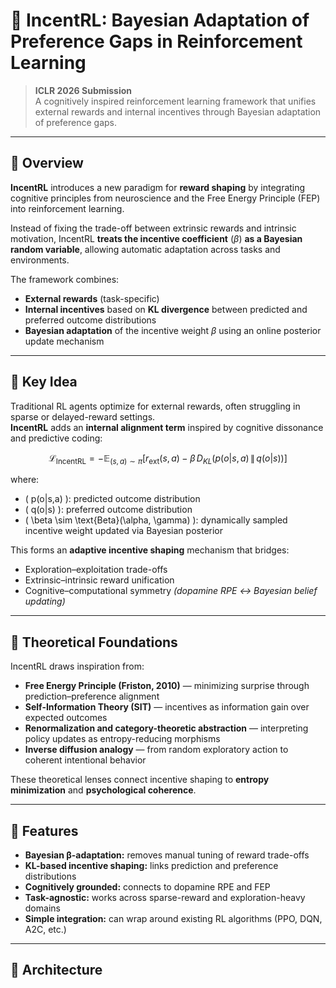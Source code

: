 # 🧠 IncentRL: Bayesian Adaptation of Preference Gaps in Reinforcement Learning

> **ICLR 2026 Submission**  
> A cognitively inspired reinforcement learning framework that unifies external rewards and internal incentives through Bayesian adaptation of preference gaps.

---

## 🌌 Overview

**IncentRL** introduces a new paradigm for **reward shaping** by integrating cognitive principles from neuroscience and the Free Energy Principle (FEP) into reinforcement learning.

Instead of fixing the trade-off between extrinsic rewards and intrinsic motivation, IncentRL **treats the incentive coefficient** ($\beta$) **as a Bayesian random variable**, allowing automatic adaptation across tasks and environments.

The framework combines:
- **External rewards** (task-specific)
- **Internal incentives** based on **KL divergence** between predicted and preferred outcome distributions
- **Bayesian adaptation** of the incentive weight $\beta$ using an online posterior update mechanism

---
## 🧩 Key Idea

Traditional RL agents optimize for external rewards, often struggling in sparse or delayed-reward settings.  
**IncentRL** adds an **internal alignment term** inspired by cognitive dissonance and predictive coding:

$$
\mathcal{L}_{\text{IncentRL}} = -\mathbb{E}_{(s,a)\sim \pi}\Big[ r_{\text{ext}}(s,a) - \beta \, D_{KL}(p(o|s,a)\,\|\,q(o|s)) \Big]
$$

where:

- \( p(o|s,a) \): predicted outcome distribution  
- \( q(o|s) \): preferred outcome distribution  
- \( \beta \sim \text{Beta}(\alpha, \gamma) \): dynamically sampled incentive weight updated via Bayesian posterior  

This forms an **adaptive incentive shaping** mechanism that bridges:

- Exploration–exploitation trade-offs  
- Extrinsic–intrinsic reward unification  
- Cognitive–computational symmetry *(dopamine RPE ↔ Bayesian belief updating)*

---

## 🧮 Theoretical Foundations

IncentRL draws inspiration from:

- **Free Energy Principle (Friston, 2010)** — minimizing surprise through prediction–preference alignment  
- **Self-Information Theory (SIT)** — incentives as information gain over expected outcomes  
- **Renormalization and category-theoretic abstraction** — interpreting policy updates as entropy-reducing morphisms  
- **Inverse diffusion analogy** — from random exploratory action to coherent intentional behavior  

These theoretical lenses connect incentive shaping to **entropy minimization** and **psychological coherence**.

---

## 🚀 Features

- **Bayesian β-adaptation:** removes manual tuning of reward trade-offs  
- **KL-based incentive shaping:** links prediction and preference distributions  
- **Cognitively grounded:** connects to dopamine RPE and FEP  
- **Task-agnostic:** works across sparse-reward and exploration-heavy domains  
- **Simple integration:** can wrap around existing RL algorithms (PPO, DQN, A2C, etc.)

---

## 🧠 Architecture
